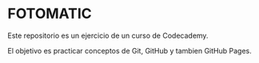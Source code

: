 # FOTOMATIC

Este repositorio es un ejercicio de un curso de Codecademy.

El objetivo es practicar conceptos de Git, GitHub y tambien GitHub Pages.